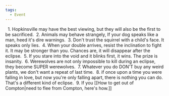 ```yaml
---
tags:
  - Event
---
```

  1. Hopkinsville may have the best viewing, but they will also be the first to be sacrificed.
 2. Animals may behave strangely, If your dog speaks like a man, heed it's dire warnings.
 3. Don\'t trust the squirrel with a child's face. It speaks only lies. 
 4. When your double arrives, resist the inclination to fight it. It may be stronger than you. Chances are, it will disappear after the eclipse. 
 5. If you stare into the void and it blinks first, it wins. The prize is insanity.
 6. Werewolves are not only impossible to kill during an eclipse, they become SUPER werewolves.
 7. Whatever you do DON\'T buy any weird plants, we don\'t want a repeat of last time.
 8. if once upon a time you were falling in love, but now you\'re only falling apart, there is nothing you can do. That\'s a different kind of eclipse.
 9. If you [[How to get out of Compton|need to flee from Compton, here's how.]]
